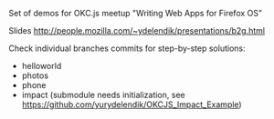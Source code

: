 Set of demos for OKC.js meetup "Writing Web Apps for Firefox OS"

Slides http://people.mozilla.com/~ydelendik/presentations/b2g.html

Check individual branches commits for step-by-step solutions:
- helloworld
- photos
- phone
- impact (submodule needs initialization, see https://github.com/yurydelendik/OKCJS_Impact_Example)


